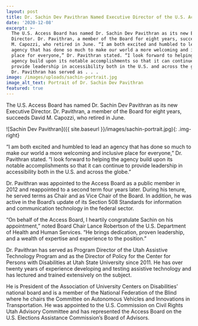 ```yaml
---
layout: post
title: Dr. Sachin Dev Pavithran Named Executive Director of the U.S. Access Board
date: '2020-12-08'
excerpt: >-
  The U.S. Access Board has named Dr. Sachin Dev Pavithran as its new Executive
  Director. Dr. Pavithran, a member of the Board for eight years, succeeds David
  M. Capozzi, who retired in June. “I am both excited and humbled to lead an
  agency that has done so much to make our world a more welcoming and inclusive
  place for everyone,” Dr. Pavithran stated. “I look forward to helping the
  agency build upon its notable accomplishments so that it can continue to
  provide leadership in accessibility both in the U.S. and across the globe.”
  Dr. Pavithran has served as . . .
image: /images/uploads/sachin-portrait.jpg
image_alt_text: Portrait of Dr. Sachin Dev Pavithran
featured: true
---
```

The U.S. Access Board has named Dr. Sachin Dev Pavithran as its new Executive Director. Dr. Pavithran, a member of the Board for eight years, succeeds David M. Capozzi, who retired in June.

![Sachin Dev Pavithran]({{ site.baseurl }}/images/sachin-portrait.jpg){: .img-right}

“I am both excited and humbled to lead an agency that has done so much to make our world a more welcoming and inclusive place for everyone,” Dr. Pavithran stated. “I look forward to helping the agency build upon its notable accomplishments so that it can continue to provide leadership in accessibility both in the U.S. and across the globe.” 

Dr. Pavithran was appointed to the Access Board as a public member in 2012 and reappointed to a second term four years later. During his tenure, he served terms as Chair and as Vice Chair of the Board.  In addition, he was active in the Board’s update of its Section 508 Standards for information and communication technology in the federal sector.

“On behalf of the Access Board, I heartily congratulate Sachin on his appointment,” noted Board Chair Lance Robertson of the U.S. Department of Health and Human Services. “He brings dedication, proven leadership, and a wealth of expertise and experience to the position.”

Dr. Pavithran has served as Program Director of the Utah Assistive Technology Program and as the Director of Policy for the Center for Persons with Disabilities at Utah State University since 2011. He has over twenty years of experience developing and testing assistive technology and has lectured and trained extensively on the subject.

He is President of the Association of University Centers on Disabilities’ national board and is a member of the National Federation of the Blind where he chairs the Committee on Autonomous Vehicles and Innovations in Transportation. He was appointed to the U.S. Commission on Civil Rights Utah Advisory Committee and has represented the Access Board on the U.S. Elections Assistance Commission’s Board of Advisors.
